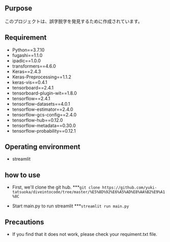 ## Purpose
このプロジェクトは、誤字脱字を発見するために作成されています。

## Requirement
- Python==3.7.10
- fugashi==1.1.0         
- ipadic==1.0.0         
- transformers==4.6.0         
- Keras==2.4.3
- Keras-Preprocessing==1.1.2
- keras-vis==0.4.1
- tensorboard==2.4.1
- tensorboard-plugin-wit==1.8.0
- tensorflow==2.4.1
- tensorflow-datasets==4.0.1
- tensorflow-estimator==2.4.0
- tensorflow-gcs-config==2.4.0
- tensorflow-hub==0.12.0
- tensorflow-metadata==0.30.0
- tensorflow-probability==0.12.1

## Operating environment
- streamlit

## how to use
- First, we'll clone the git hub.
***`git clone https://github.com/yuki-tatsuoka/diveintocode/tree/master/%E5%8D%92%E6%A5%AD%E8%AA%B2%E9%A1%8C`

- Start main.py to run streamlit
***`streamlit run main.py`

## Precautions
- If you find that it does not work, please check your requiment.txt file.


